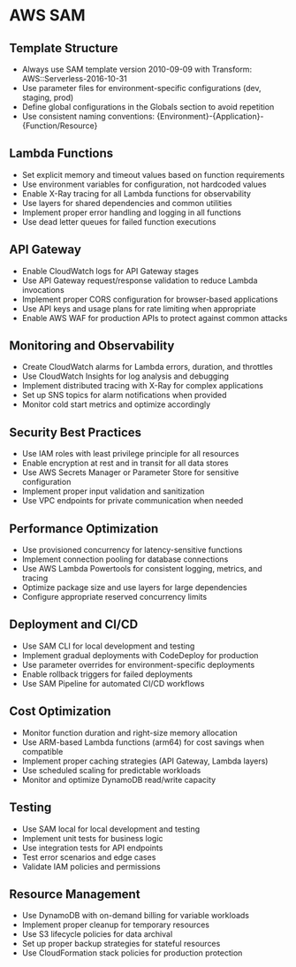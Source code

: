 # AWS SAM

## Template Structure

- Always use SAM template version 2010-09-09 with Transform: AWS::Serverless-2016-10-31
- Use parameter files for environment-specific configurations (dev, staging, prod)
- Define global configurations in the Globals section to avoid repetition
- Use consistent naming conventions: {Environment}-{Application}-{Function/Resource}

## Lambda Functions

- Set explicit memory and timeout values based on function requirements
- Use environment variables for configuration, not hardcoded values
- Enable X-Ray tracing for all Lambda functions for observability
- Use layers for shared dependencies and common utilities
- Implement proper error handling and logging in all functions
- Use dead letter queues for failed function executions

## API Gateway

- Enable CloudWatch logs for API Gateway stages
- Use API Gateway request/response validation to reduce Lambda invocations
- Implement proper CORS configuration for browser-based applications
- Use API keys and usage plans for rate limiting when appropriate
- Enable AWS WAF for production APIs to protect against common attacks

## Monitoring and Observability

- Create CloudWatch alarms for Lambda errors, duration, and throttles
- Use CloudWatch Insights for log analysis and debugging
- Implement distributed tracing with X-Ray for complex applications
- Set up SNS topics for alarm notifications when provided
- Monitor cold start metrics and optimize accordingly

## Security Best Practices

- Use IAM roles with least privilege principle for all resources
- Enable encryption at rest and in transit for all data stores
- Use AWS Secrets Manager or Parameter Store for sensitive configuration
- Implement proper input validation and sanitization
- Use VPC endpoints for private communication when needed

## Performance Optimization

- Use provisioned concurrency for latency-sensitive functions
- Implement connection pooling for database connections
- Use AWS Lambda Powertools for consistent logging, metrics, and tracing
- Optimize package size and use layers for large dependencies
- Configure appropriate reserved concurrency limits

## Deployment and CI/CD

- Use SAM CLI for local development and testing
- Implement gradual deployments with CodeDeploy for production
- Use parameter overrides for environment-specific deployments
- Enable rollback triggers for failed deployments
- Use SAM Pipeline for automated CI/CD workflows

## Cost Optimization

- Monitor function duration and right-size memory allocation
- Use ARM-based Lambda functions (arm64) for cost savings when compatible
- Implement proper caching strategies (API Gateway, Lambda layers)
- Use scheduled scaling for predictable workloads
- Monitor and optimize DynamoDB read/write capacity

## Testing

- Use SAM local for local development and testing
- Implement unit tests for business logic
- Use integration tests for API endpoints
- Test error scenarios and edge cases
- Validate IAM policies and permissions

## Resource Management

- Use DynamoDB with on-demand billing for variable workloads
- Implement proper cleanup for temporary resources
- Use S3 lifecycle policies for data archival
- Set up proper backup strategies for stateful resources
- Use CloudFormation stack policies for production protection
